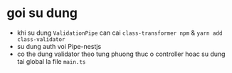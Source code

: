 # goi su dung

- khi su dung `ValidationPipe` can cai `class-transformer npm` & `yarn add class-validator`
- su dung auth voi Pipe-nestjs
- co the dung validator theo tung phuong thuc o controller hoac su dung tai global la file `main.ts`
